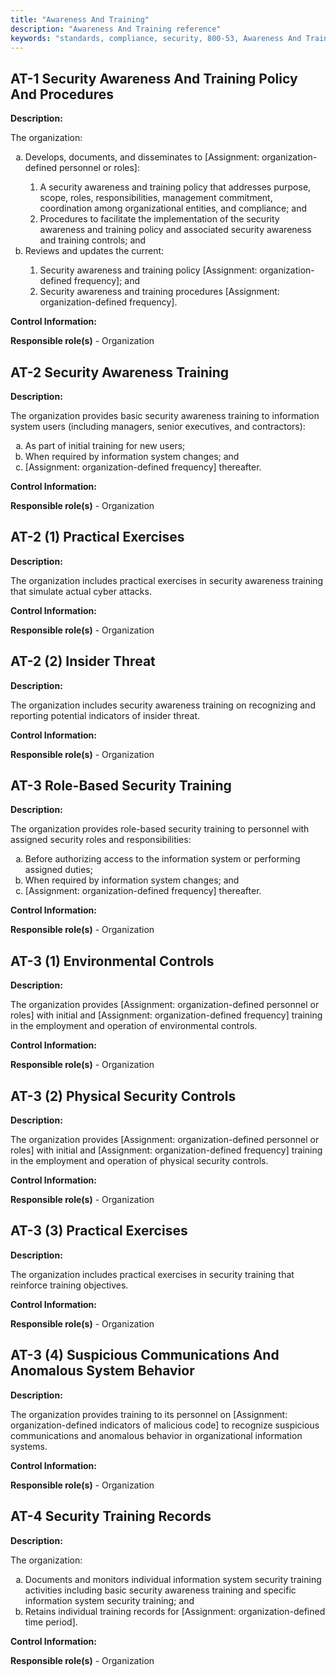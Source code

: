 ```yaml
---
title: "Awareness And Training"
description: "Awareness And Training reference"
keywords: "standards, compliance, security, 800-53, Awareness And Training"
---
```


## AT-1 Security Awareness And Training Policy And Procedures

**Description:**

The organization:
<ol type="a">
<li>Develops, documents, and disseminates to [Assignment: organization-defined personnel or roles]:</li>

<ol type="1">
<li>A security awareness and training policy that addresses purpose, scope, roles, responsibilities, management commitment, coordination among organizational entities, and compliance; and</li>
<li>Procedures to facilitate the implementation of the security awareness and training policy and associated security awareness and training controls; and</li>
</ol>
<li>Reviews and updates the current:</li>

<ol type="1">
<li>Security awareness and training policy [Assignment: organization-defined frequency]; and</li>
<li>Security awareness and training procedures [Assignment: organization-defined frequency].</li>
</ol>
</ol>

**Control Information:**


**Responsible role(s)** - Organization
## AT-2 Security Awareness Training

**Description:**

The organization provides basic security awareness training to information system users (including managers, senior executives, and contractors):
<ol type="a">
<li>As part of initial training for new users;</li>
<li>When required by information system changes; and</li>
<li>[Assignment: organization-defined frequency] thereafter.</li>
</ol>

**Control Information:**


**Responsible role(s)** - Organization
## AT-2 (1) Practical Exercises

**Description:**

The organization includes practical exercises in security awareness training that simulate actual cyber attacks.
<ol type="a">
</ol>

**Control Information:**


**Responsible role(s)** - Organization
## AT-2 (2) Insider Threat

**Description:**

The organization includes security awareness training on recognizing and reporting potential indicators of insider threat.
<ol type="a">
</ol>

**Control Information:**


**Responsible role(s)** - Organization
## AT-3 Role-Based Security Training

**Description:**

The organization provides role-based security training to personnel with assigned security roles and responsibilities:
<ol type="a">
<li>Before authorizing access to the information system or performing assigned duties;</li>
<li>When required by information system changes; and</li>
<li>[Assignment: organization-defined frequency] thereafter.</li>
</ol>

**Control Information:**


**Responsible role(s)** - Organization
## AT-3 (1) Environmental Controls

**Description:**

The organization provides [Assignment: organization-defined personnel or roles] with initial and [Assignment: organization-defined frequency] training in the employment and operation of environmental controls.
<ol type="a">
</ol>

**Control Information:**


**Responsible role(s)** - Organization
## AT-3 (2) Physical Security Controls

**Description:**

The organization provides [Assignment: organization-defined personnel or roles] with initial and [Assignment: organization-defined frequency] training in the employment and operation of physical security controls.
<ol type="a">
</ol>

**Control Information:**


**Responsible role(s)** - Organization
## AT-3 (3) Practical Exercises

**Description:**

The organization includes practical exercises in security training that reinforce training objectives.
<ol type="a">
</ol>

**Control Information:**


**Responsible role(s)** - Organization
## AT-3 (4) Suspicious Communications And Anomalous System Behavior

**Description:**

The organization provides training to its personnel on [Assignment: organization-defined indicators of malicious code] to recognize suspicious communications and anomalous behavior in organizational information systems.
<ol type="a">
</ol>

**Control Information:**


**Responsible role(s)** - Organization
## AT-4 Security Training Records

**Description:**

The organization:
<ol type="a">
<li>Documents and monitors individual information system security training activities including basic security awareness training and specific information system security training; and</li>
<li>Retains individual training records for [Assignment: organization-defined time period].</li>
</ol>

**Control Information:**


**Responsible role(s)** - Organization
